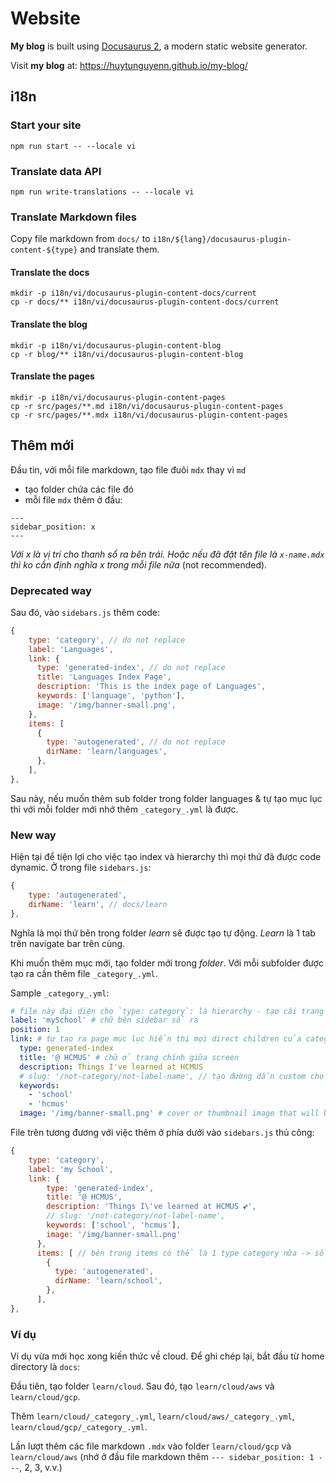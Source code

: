 # Website

**My blog** is built using [Docusaurus 2](https://docusaurus.io/), a modern static website generator.

Visit **my blog** at: https://huytunguyenn.github.io/my-blog/

## i18n

### Start your site

```shell
npm run start -- --locale vi
```

### Translate data API

```shell
npm run write-translations -- --locale vi
```

### Translate Markdown files

Copy file markdown from `docs/` to `i18n/${lang}/docusaurus-plugin-content-${type}` and translate them.

#### Translate the docs

```shell
mkdir -p i18n/vi/docusaurus-plugin-content-docs/current
cp -r docs/** i18n/vi/docusaurus-plugin-content-docs/current
```

#### Translate the blog

```shell
mkdir -p i18n/vi/docusaurus-plugin-content-blog
cp -r blog/** i18n/vi/docusaurus-plugin-content-blog
```

#### Translate the pages

```shell
mkdir -p i18n/vi/docusaurus-plugin-content-pages
cp -r src/pages/**.md i18n/vi/docusaurus-plugin-content-pages
cp -r src/pages/**.mdx i18n/vi/docusaurus-plugin-content-pages
```


## Thêm mới

Đầu tin, với mỗi file markdown, tạo file đuôi `mdx` thay vì `md`
- tạo folder chứa các file đó
- mỗi file `mdx` thêm ở đầu:

```
---
sidebar_position: x
---
```

*Với x là vị trí cho thanh sổ ra bên trái. Hoặc nếu đã đặt tên file là `x-name.mdx` thì ko cần định nghĩa x trong mỗi file nữa* (not recommended).

### Deprecated way

Sau đó, vào `sidebars.js` thêm code:

```javascript
{
    type: 'category', // do not replace
    label: 'Languages',
    link: {
      type: 'generated-index', // do not replace
      title: 'Languages Index Page',
      description: 'This is the index page of Languages',
      keywords: ['language', 'python'],
      image: '/img/banner-small.png', 
    },
    items: [
      {
        type: 'autogenerated', // do not replace
        dirName: 'learn/languages',
      },
    ],
},
```
Sau này, nếu muốn thêm sub folder trong folder languages & tự tạo mục lục thì với mỗi folder mới nhớ thêm `_category_.yml` là được.

### New way

Hiện tại để tiện lợi cho việc tạo index và hierarchy thì mọi thứ đã được code dynamic. Ở trong file `sidebars.js`:

```javascript
{
    type: 'autogenerated', 
    dirName: 'learn', // docs/learn
},
```

Nghĩa là mọi thứ bên trong folder *learn* sẽ được tạo tự động. *Learn* là 1 tab trên navigate bar trên cùng.

Khi muốn thêm mục mới, tạo folder mới trong *folder*. Với mỗi subfolder được tạo ra cần thêm file `_category_.yml`.

Sample `_category_.yml`:

```yaml
# file này đại diện cho `type: category`: là hierarchy - tạo cái trang index cho danh sách sổ ra
label: 'mySchool' # chữ bên sidebar sổ ra
position: 1
link: # tự tạo ra page mục lục hiển thị mọi direct children của category đó
  type: generated-index
  title: '@ HCMUS' # chữ ở trang chính giữa screen
  description: Things I've learned at HCMUS
  # slug: '/not-category/not-label-name', // tạo đường dẫn custom cho page mục lục, default: /category/[categoryName] -> ở đây là /docs/category/at-school
  keywords:
    - 'school'
    - 'hcmus'
  image: '/img/banner-small.png' # cover or thumbnail image that will be used when displaying the link to your post
```

File trên tương đương với việc thêm ở phía dưới vào `sidebars.js` thủ công:

```javascript
{
    type: 'category',
    label: 'my School',
    link: {
        type: 'generated-index', 
        title: '@ HCMUS',
        description: 'Things I\'ve learned at HCMUS 💕',
        // slug: '/not-category/not-label-name',
        keywords: ['school', 'hcmus'],
        image: '/img/banner-small.png'
      },
      items: [ // bên trong items có thể là 1 type category nữa -> sổ nhiều cấp
        {
          type: 'autogenerated',
          dirName: 'learn/school',
        },
      ],
},
```

### Ví dụ 

Ví dụ vừa mới học xong kiến thức về cloud. Để ghi chép lại, bắt đầu từ home directory là `docs`:

Đầu tiên, tạo folder `learn/cloud`. Sau đó, tạo `learn/cloud/aws` và `learn/cloud/gcp`.

Thêm `learn/cloud/_category_.yml`, `learn/cloud/aws/_category_.yml`, `learn/cloud/gcp/_category_.yml`.

Lần lượt thêm các file markdown `.mdx` vào folder `learn/cloud/gcp` và `learn/cloud/aws` (nhớ ở đầu file markdown thêm `--- sidebar_position: 1 ---`, 2, 3, v.v.)

